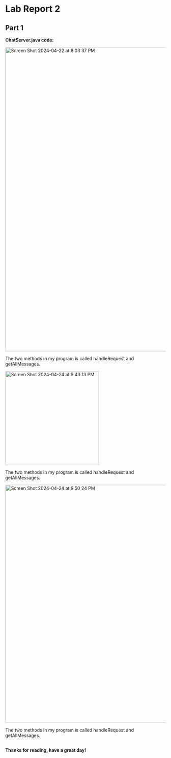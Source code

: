 # Lab Report 2

## Part 1


**ChatServer.java code:**

<img width="952" alt="Screen Shot 2024-04-22 at 8 03 37 PM" src="https://github.com/JakeTranUCSD/cse15l-lab-reports/assets/147591070/5b582f36-f32d-46bc-a67c-f7a7a97676fa">

The two methods in my program is called handleRequest and getAllMessages.


<img width="294" alt="Screen Shot 2024-04-24 at 9 43 13 PM" src="https://github.com/JakeTranUCSD/cse15l-lab-reports/assets/147591070/13f7ba52-ae4f-476f-9f99-adc064e2fd8e">

The two methods in my program is called handleRequest and getAllMessages.

<img width="745" alt="Screen Shot 2024-04-24 at 9 50 24 PM" src="https://github.com/JakeTranUCSD/cse15l-lab-reports/assets/147591070/5b1975a5-ec79-4b1e-92e9-e40de2ea773a">

The two methods in my program is called handleRequest and getAllMessages.


## 



**Thanks for reading, have a great day!**
